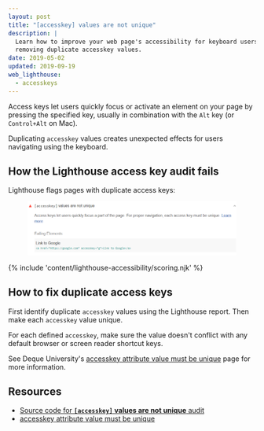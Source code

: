 ```yaml
---
layout: post
title: "[accesskey] values are not unique"
description: |
  Learn how to improve your web page's accessibility for keyboard users by
  removing duplicate accesskey values.
date: 2019-05-02
updated: 2019-09-19
web_lighthouse:
  - accesskeys
---
```


Access keys let users quickly focus or activate an element on your page
by pressing the specified key, usually in combination with the `Alt` key
(or `Control+Alt` on Mac).

Duplicating `accesskey` values creates unexpected effects
for users navigating using the keyboard.

## How the Lighthouse access key audit fails

Lighthouse flags pages with duplicate access keys:

<figure class="w-figure">
  <img class="w-screenshot" src="accesskeys.png" alt="Lighthouse: Access keys are not unique">
</figure>

{% include 'content/lighthouse-accessibility/scoring.njk' %}

## How to fix duplicate access keys

First identify duplicate `accesskey` values
using the Lighthouse report.
Then make each `accesskey` value unique.

For each defined `accesskey`,
make sure the value doesn't conflict with any default browser
or screen reader shortcut keys.

See Deque University's
[accesskey attribute value must be unique](https://dequeuniversity.com/rules/axe/3.3/accesskeys)
page for more information.

## Resources

- [Source code for **`[accesskey]` values are not unique** audit](https://github.com/GoogleChrome/lighthouse/blob/master/lighthouse-core/audits/accessibility/accesskeys.js)
- [accesskey attribute value must be unique](https://dequeuniversity.com/rules/axe/3.3/accesskeys)
